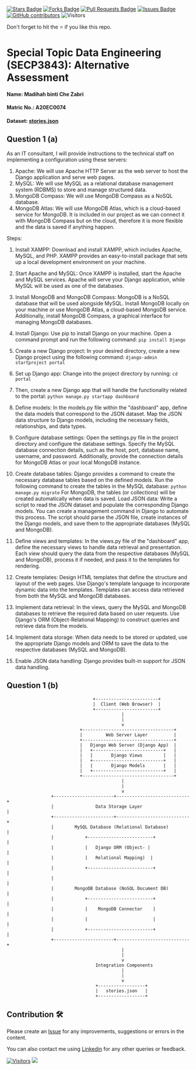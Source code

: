 <a href="https://github.com/drshahizan/SECP3843/stargazers"><img src="https://img.shields.io/github/stars/drshahizan/SECP3843" alt="Stars Badge"/></a>
<a href="https://github.com/drshahizan/SECP3843/network/members"><img src="https://img.shields.io/github/forks/drshahizan/SECP3843" alt="Forks Badge"/></a>
<a href="https://github.com/drshahizan/SECP3843/pulls"><img src="https://img.shields.io/github/issues-pr/drshahizan/SECP3843" alt="Pull Requests Badge"/></a>
<a href="https://github.com/drshahizan/SECP3843/issues"><img src="https://img.shields.io/github/issues/drshahizan/SECP3843" alt="Issues Badge"/></a>
<a href="https://github.com/drshahizan/SECP3843/graphs/contributors"><img alt="GitHub contributors" src="https://img.shields.io/github/contributors/drshahizan/SECP3843?color=2b9348"></a>
![Visitors](https://api.visitorbadge.io/api/visitors?path=https%3A%2F%2Fgithub.com%2Fdrshahizan%2FSECP3843&labelColor=%23d9e3f0&countColor=%23697689&style=flat)


Don't forget to hit the :star: if you like this repo.

# Special Topic Data Engineering (SECP3843): Alternative Assessment

#### Name: Madihah binti Che Zabri
#### Matric No.: A20EC0074
#### Dataset: <a href="https://github.com/drshahizan/dataset/blob/c8e9f4a7cbdb0c1b78ca2c73915ff56ceeb50e70/mongodb/07-stories/stories.json">stories.json</a>

## Question 1 (a)

As an IT consultant, I will provide instructions to the technical staff on implementing a configuration using these servers:
1. Apache: We will use Apache HTTP Server as the web server to host the Django application and serve web pages.
2. MySQL: We will use MySQL  as a relational database management system (RDBMS) to store and manage structured data.
3. MongoDB Compass: We will use MongoDB Compass as a NoSQL database. 
4. MongoDB Atlas: We will use MongoDB Atlas, which is a cloud-based service for MongoDB. It is included in our project as we can connect it with MongoDB Compass but on the cloud, therefore it is more flexible and the data is saved if anything happen.
   
Steps:

1. Install XAMPP: Download and install XAMPP, which includes Apache, MySQL, and PHP. XAMPP provides an easy-to-install package that sets up a local development environment on your machine.

2. Start Apache and MySQL: Once XAMPP is installed, start the Apache and MySQL services. Apache will serve your Django application, while MySQL will be used as one of the databases.

3. Install MongoDB and MongoDB Compass: MongoDB is a NoSQL database that will be used alongside MySQL. Install MongoDB locally on your machine or use MongoDB Atlas, a cloud-based MongoDB service. Additionally, install MongoDB Compass, a graphical interface for managing MongoDB databases.

4. Install Django: Use pip to install Django on your machine. Open a command prompt and run the following command:
   ```pip install Django```

5. Create a new Django project: In your desired directory, create a new Django project using the following command:
   ```django-admin startproject portal```
   
6. Set up Django app: Change into the project directory by running:
   ```cd portal```

7. Then, create a new Django app that will handle the functionality related to the portal:
   ```python manage.py startapp dashboard```
   
8. Define models: In the models.py file within the "dashboard" app, define the data models that correspond to the JSON dataset. Map the JSON data structure to Django models, including the necessary fields, relationships, and data types.

9. Configure database settings: Open the settings.py file in the project directory and configure the database settings. Specify the MySQL database connection details, such as the host, port, database name, username, and password. Additionally, provide the connection details for MongoDB Atlas or your local MongoDB instance.

10. Create database tables: Django provides a command to create the necessary database tables based on the defined models. Run the following command to create the tables in the MySQL database:
    ```python manage.py migrate```
For MongoDB, the tables (or collections) will be created automatically when data is saved. Load JSON data: Write a script to read the JSON dataset and populate the corresponding Django models. You can create a management command in Django to automate this process. The script should parse the JSON file, create instances of the Django models, and save them to the appropriate databases (MySQL and MongoDB).

12. Define views and templates: In the views.py file of the "dashboard" app, define the necessary views to handle data retrieval and presentation. Each view should query the data from the respective databases (MySQL and MongoDB), process it if needed, and pass it to the templates for rendering.

12. Create templates: Design HTML templates that define the structure and layout of the web pages. Use Django's template language to incorporate dynamic data into the templates. Templates can access data retrieved from both the MySQL and MongoDB databases.

13. Implement data retrieval: In the views, query the MySQL and MongoDB databases to retrieve the required data based on user requests. Use Django's ORM (Object-Relational Mapping) to construct queries and retrieve data from the models.

14. Implement data storage: When data needs to be stored or updated, use the appropriate Django models and ORM to save the data to the respective databases (MySQL and MongoDB).

15. Enable JSON data handling: Django provides built-in support for JSON data handling. 

## Question 1 (b)

                                     +------------------------+
                                     |  Client (Web Browser)  |
                                     +------------------------+
                                                |
                                                |
                                                v
                                +-----------------------------------+
                                |         Web Server Layer          |
                                +-----------------------------------+
                                |   Django Web Server (Django App)  |
                                |   +---------------------------+   |
                                |   |       Django Views        |   |
                                |   +---------------------------+   |
                                |   |       Django Models       |   |
                                |   +---------------------------+   |
                                +-----------------------------------+
                                                |
                                                |
                                                v
                     +-----------------------+----------------------------+
                     |                Data Storage Layer                  |
                     +-----------------------+----------------------------+
                     |        MySQL Database (Relational Database)        |
                     |            +-------------------------+             |
                     |            |   Django ORM (Object- |               |
                     |            |   Relational Mapping)  |              |
                     |            +-------------------------+             |
                     |                                                    |
                     |        MongoDB Database (NoSQL Document DB)        |
                     |            +-------------------------+             |
                     |            |    MongoDB Connector    |             |
                     |            |                         |             |
                     |            +-------------------------+             |
                     +-----------------------+----------------------------+
                                                |
                                                |
                                                v
                                      Integration Components
                                                |
                                                |
                                                v
                                      +------------------+
                                      |   stories.json   |
                                      +------------------+





## Contribution 🛠️
Please create an [Issue](https://github.com/drshahizan/special-topic-data-engineering/issues) for any improvements, suggestions or errors in the content.

You can also contact me using [Linkedin](https://www.linkedin.com/in/drshahizan/) for any other queries or feedback.

[![Visitors](https://api.visitorbadge.io/api/visitors?path=https%3A%2F%2Fgithub.com%2Fdrshahizan&labelColor=%23697689&countColor=%23555555&style=plastic)](https://visitorbadge.io/status?path=https%3A%2F%2Fgithub.com%2Fdrshahizan)
![](https://hit.yhype.me/github/profile?user_id=81284918)


